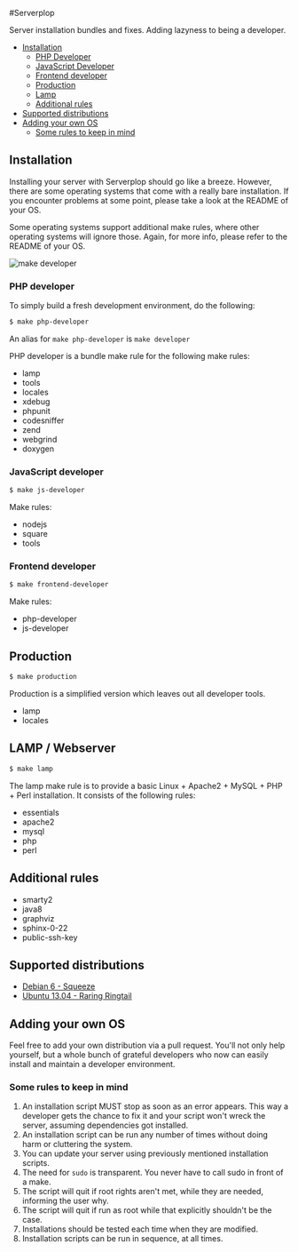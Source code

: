 #Serverplop

Server installation bundles and fixes. Adding lazyness to being a developer.

- [Installation](#installation)
  - [PHP Developer](#php-developer)
  - [JavaScript Developer](#javascript-developer)
  - [Frontend developer](#frontend-developer)
  - [Production](#production)
  - [Lamp](#lamp)
  - [Additional rules](#additional-rules)
- [Supported distributions](#supported-distributions)
- [Adding your own OS](#adding-your-own-os)
  - [Some rules to keep in mind](#some-rules-to-keep-in-mind)

## Installation

Installing your server with Serverplop should go like a breeze. However, there are some operating systems that come with a really bare installation. If you encounter problems at some point, please take a look at the README of your OS.

Some operating systems support additional make rules, where other operating systems will ignore those.
Again, for more info, please refer to the README of your OS.

![make developer](http://i.imgur.com/M8PsQB1.jpg)

### PHP developer

To simply build a fresh development environment, do the following:


```bash
$ make php-developer
```

An alias for `make php-developer` is `make developer`

PHP developer is a bundle make rule for the following make rules:

- lamp
- tools
- locales
- xdebug
- phpunit
- codesniffer
- zend
- webgrind
- doxygen

### JavaScript developer

```bash
$ make js-developer
```

Make rules:

- nodejs
- square
- tools

### Frontend developer

```bash
$ make frontend-developer
```

Make rules:

- php-developer
- js-developer

## Production

```bash
$ make production
```

Production is a simplified version which leaves out all developer tools.

- lamp
- locales

## LAMP / Webserver

```bash
$ make lamp
```
The lamp make rule is to provide a basic Linux + Apache2 + MySQL + PHP + Perl installation. It consists of the following rules:

- essentials
- apache2
- mysql
- php
- perl

## Additional rules

- smarty2
- java8
- graphviz
- sphinx-0-22
- public-ssh-key

## Supported distributions
- [Debian 6 - Squeeze](https://github.com/johmanx10/serverplop/tree/master/debian-6)
- [Ubuntu 13.04 - Raring Ringtail](https://github.com/johmanx10/serverplop/tree/master/ubuntu-13.04)

## Adding your own OS
Feel free to add your own distribution via a pull request. You'll not only help yourself, but a whole bunch of grateful developers who now can easily install and maintain a developer environment.

### Some rules to keep in mind
1. An installation script MUST stop as soon as an error appears. This way a developer gets the chance to fix it and your script won't wreck the server, assuming dependencies got installed.
2. An installation script can be run any number of times without doing harm or cluttering the system.
3. You can update your server using previously mentioned installation scripts.
4. The need for `sudo` is transparent. You never have to call sudo in front of a make.
5. The script will quit if root rights aren't met, while they are needed, informing the user why.
6. The script will quit if run as root while that explicitly shouldn't be the case.
7. Installations should be tested each time when they are modified.
8. Installation scripts can be run in sequence, at all times.
